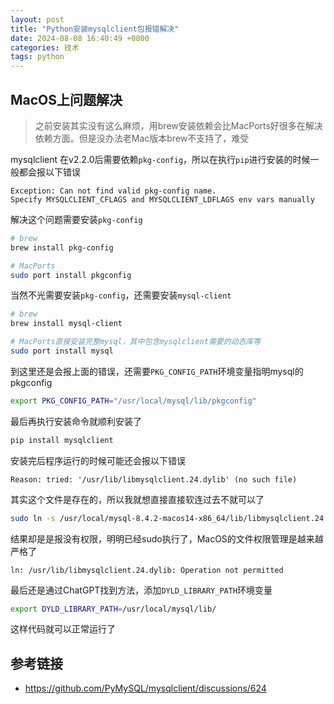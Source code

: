 ```yaml
---
layout: post
title: "Python安装mysqlclient包报错解决"
date: 2024-08-08 16:40:49 +0800
categories: 技术
tags: python
---
```


## MacOS上问题解决

> 之前安装其实没有这么麻烦，用brew安装依赖会比MacPorts好很多在解决依赖方面。但是没办法老Mac版本brew不支持了，难受

mysqlclient 在v2.2.0后需要依赖`pkg-config`，所以在执行`pip`进行安装的时候一般都会报以下错误

```
Exception: Can not find valid pkg-config name.
Specify MYSQLCLIENT_CFLAGS and MYSQLCLIENT_LDFLAGS env vars manually
```

解决这个问题需要安装`pkg-config`

```bash
# brew
brew install pkg-config

# MacPorts
sudo port install pkgconfig
```

当然不光需要安装`pkg-config`，还需要安装`mysql-client`

```bash
# brew
brew install mysql-client

# MacPorts直接安装完整mysql，其中包含mysqlclient需要的动态库等
sudo port install mysql
```

到这里还是会报上面的错误，还需要`PKG_CONFIG_PATH`环境变量指明mysql的pkgconfig

```bash
export PKG_CONFIG_PATH="/usr/local/mysql/lib/pkgconfig"
```

最后再执行安装命令就顺利安装了

```bash
pip install mysqlclient
```

安装完后程序运行的时候可能还会报以下错误

```
Reason: tried: '/usr/lib/libmysqlclient.24.dylib' (no such file)
```

其实这个文件是存在的，所以我就想直接直接软连过去不就可以了

```bash
sudo ln -s /usr/local/mysql-8.4.2-macos14-x86_64/lib/libmysqlclient.24.dylib /usr/lib/libmysqlclient.24.dylib
```

结果却是是报没有权限，明明已经sudo执行了，MacOS的文件权限管理是越来越严格了

```
ln: /usr/lib/libmysqlclient.24.dylib: Operation not permitted
```

最后还是通过ChatGPT找到方法，添加`DYLD_LIBRARY_PATH`环境变量

```bash
export DYLD_LIBRARY_PATH=/usr/local/mysql/lib/
```

这样代码就可以正常运行了

## 参考链接

* https://github.com/PyMySQL/mysqlclient/discussions/624
